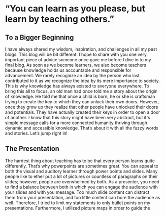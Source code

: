# “You can learn as you please, but learn by teaching others.”

## To a Bigger Beginning 
I have always shared my wisdom, inspiration, and challenges in all my past blogs. This blog will be bit different. I hope to share with you one very important piece of advice someone once gave me before I dive in to my final blog. As soon as we become learners, we also become teachers because knowledge holds us accountable and responsible for advancement. We rarely recognize an idea by the person who last contributed to it as we recognize the idea by its mere importance to society. This is why knowledge has always existed to everyone everywhere. To bring this all to focus, an old man had once told me a story about the origin of knowledge. He told me that once a child is born, he or she is craftsman trying to create the key to which they can unlock their own doors. However, once they grow up they realize that other people have unlocked their doors and potentials. They have actually created their keys in order to open a door of another. I know that this story might have been very abstract, but it's simple message calls for a more connected humanity thriving through dynamic and accessible knowledge. That’s about it with all the fuzzy words and stories. Let’s jump right in!           

## The Presentation
The hardest thing about teaching has to be that every person learns quite differently. That’s why powerpoints are sometimes great. You can appeal to both the visual and auditory learner through power points and slides. Many people like to ether put a lot of pictures or countless of paragraphs on their slides; however, people are overwhelmed by both. As a presenter, you need to find a balance between both in which you can engage the audience with your slides and with you message. Too much slide content can distract them from your presentation, and too little content can bore the audience as well. Therefore, I tried to limit my statements to only bullet points on my presentations. Furthermore, I utilized picture maps in order to guide the audience through my journey studying multiple of languages/APIs to attain my final project. 

## Conclusion and Takeaways
I know this is going to sound a bit redundant, but my takeaway has to involve the importance of trying to teach other people what you have learned. It might seem like its a waste of time because you can spend that time learning something else,but I am willing to bet that you will always learn something new about yourself or topic by teaching something else. I was discussing my topic with a couple of friends and I was able to come up with my three next steps, and my friends are now on their way on learning firebase. Finally, I have something I need to share with you before I say my final words. 

May you enjoy Booklatic at [tiny.cc/booklastic](https://blank-bbe14.firebaseapp.com/)

This is what I really want to leave you with: “You have brains in your head. You have feet in your shoes. You can steer yourself any direction you choose. You're on your own. And you know what you know. And YOU are the one who'll decide where to go...”(Dr. Seuss)
